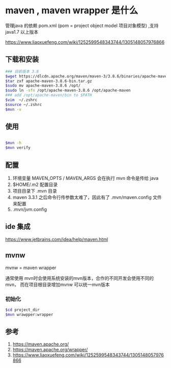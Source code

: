# maven , maven wrapper 是什么

管理java 的依赖 pom.xml (pom = project object model 项目对象模型) ,支持 java1.7 以上版本

https://www.liaoxuefeng.com/wiki/1252599548343744/1305148057976866

## 下载和安装

```bash
### 目前版本 3.8
$wget https://dlcdn.apache.org/maven/maven-3/3.8.6/binaries/apache-maven-3.8.6-bin.tar.gz 
$tar zxf apache-maven-3.8.6-bin.tar.gz 
$sudo mv apache-maven-3.8.6 /opt/
$sudo ln -sfn /opt/apache-maven-3.8.6 /opt/apache-maven
### add /opt/apache-maven/bin to $PATH
$vim  ~/.zshrc
$source ~/.zshrc
$mvn -v

```

## 使用

```bash

$mvn -h
$mvn verify
```

## 配置

1. 环境变量 MAVEN_OPTS / MAVEN_ARGS  会在执行 mvn 命令是传给 java
2. $HOME/.m2 配置目录
3. 项目目录下 .mvn 目录
4. maven 3.3.1 之后命令行传参数太难了，因此有了 .mvn/maven.config 文件来配置
5. .mvn/jvm.config


## ide 集成

https://www.jetbrains.com/idea/help/maven.html


## mvnw

mvnw = maven wrapper

通常使用 mvn时会使用系统安装的mvn版本，合作的不同开发会使用不同的mvn， 而在项目根目录增加mvnw 可以统一mvn版本

### 初始化

```bash
$cd project_dir
$mvn wrawpper:wrapper

```

## 参考


1. https://maven.apache.org/
1. https://maven.apache.org/wrapper/
1. https://www.liaoxuefeng.com/wiki/1252599548343744/1305148057976866